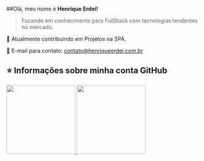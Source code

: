 ##Olá, meu nome é <strong>Henrique Erdei!</strong>

> Focando em conhecimento para FullStack com tecnologias tendentes no mercado.

🔭 Atualmente contribuindo em Projetos na SPA.

💬 E-mail para contato: contato@henriqueerdei.com.br


## ⭐ Informações sobre minha conta GitHub

<div>
<a href="https://github.com/seu-usuário-aqui">
<img height="180em" src="https://github-readme-stats.vercel.app/api/top-langs/?username=henriqueerdei&layout=compact&langs_count=7&theme=dracula"/>
<img height="180em" src="https://github-readme-stats.vercel.app/api?username=henriqueerdei&show_icons=true&theme=dracula&include_all_commits=true&count_private=true"/>
</div>

